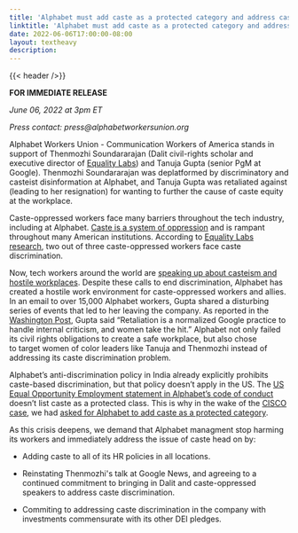 ```yaml
---
title: 'Alphabet must add caste as a protected category and address caste-based harms in its workplace'
linktitle: 'Alphabet must add caste as a protected category and address caste-based harms in its workplace'
date: 2022-06-06T17:00:00-08:00
layout: textheavy
description:
---
```


{{< header />}}

**FOR IMMEDIATE RELEASE**

_June 06, 2022 at 3pm ET_

_Press contact: press@alphabetworkersunion.org_

Alphabet Workers Union - Communication Workers of America stands in support of Thenmozhi Soundararajan (Dalit civil-rights scholar and executive director of
[Equality Labs](https://www.equalitylabs.org/)) and Tanuja Gupta (senior PgM at Google). Thenmozhi Soundararajan was deplatformed by discriminatory and casteist
disinformation at Alphabet, and Tanuja Gupta was retaliated against (leading to her resignation) for wanting to further the cause of caste equity at the workplace.   

Caste-oppressed workers face many barriers throughout the tech industry, including at Alphabet. [Caste is a system of oppression](https://www.equalitylabs.org/castesurvey)
and is rampant throughout many American institutions. According to [Equality Labs research](https://www.equalitylabs.org/castesurvey), two out of three caste-oppressed
workers face caste discrimination.   

Now, tech workers around the world are [speaking up about casteism and hostile workplaces](https://www.bloomberg.com/news/features/2021-03-11/how-big-tech-is-importing-india-s-caste-legacy-to-silicon-valley).
Despite these calls to end discrimination, Alphabet has created a hostile work environment for caste-oppressed workers and allies. In an email to over 15,000 Alphabet workers, Gupta shared
a disturbing series of events that led to her leaving the company. As reported in the [Washington Post](http://https://www.washingtonpost.com/technology/2022/06/02/google-caste-equality-labs-tanuja-gupta/), Gupta
said “Retaliation is a normalized Google practice to handle internal criticism, and women take the hit.” Alphabet not only failed its civil rights obligations to
create a safe workplace, but also chose to target women of color leaders like Tanuja and Thenmozhi instead of addressing its caste discrimination problem.   

Alphabet’s anti-discrimination policy in India already explicitly prohibits caste-based discrimination, but that policy doesn’t apply in the US. The
[US Equal Opportunity Employment statement in Alphabet’s code of conduct](https://abc.xyz/investor/other/google-code-of-conduct/) doesn’t list caste as a protected
class. This is why in the wake of the [CISCO case](https://www.nytimes.com/2020/07/14/opinion/caste-cisco-indian-americans-discrimination.html), we had
[asked for Alphabet to add caste as a protected category](/caste-discrimination-must-be-addressed/).  

As this crisis deepens, we demand that Alphabet managment stop harming its workers and immediately address the issue of caste head on by:  

*   Adding caste to all of its HR policies in all locations.  
    
*   Reinstating Thenmozhi's talk at Google News, and agreeing to a continued commitment to bringing in Dalit and caste-oppressed speakers to address caste discrimination.  
    
*   Commiting to addressing caste discrimination in the company with investments commensurate with its other DEI pledges.

